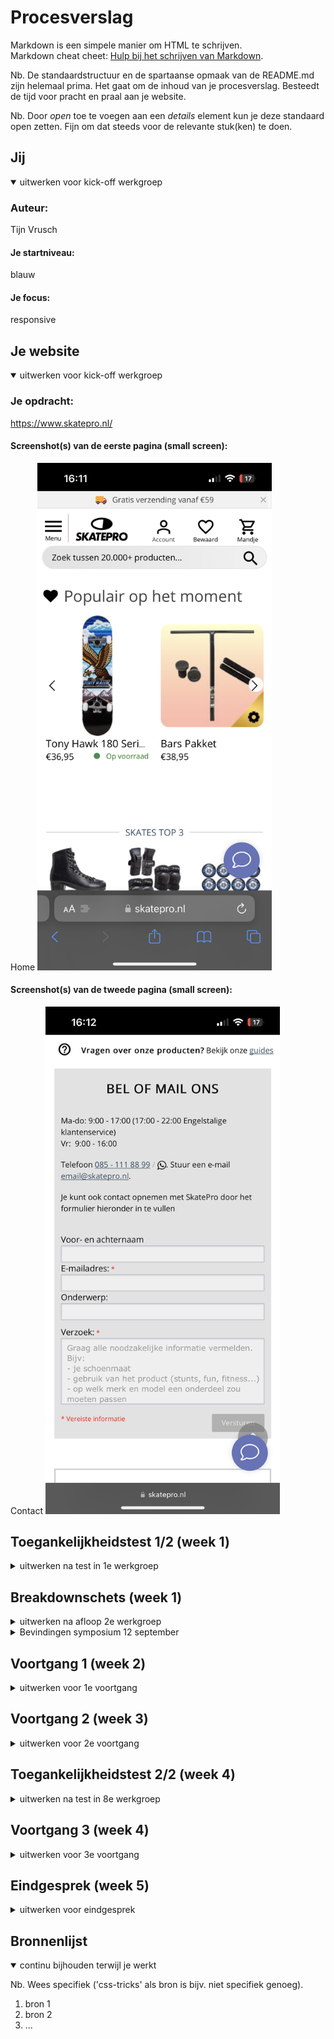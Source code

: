 
# Procesverslag
Markdown is een simpele manier om HTML te schrijven.  
Markdown cheat cheet: [Hulp bij het schrijven van Markdown](https://github.com/adam-p/markdown-here/wiki/Markdown-Cheatsheet).

Nb. De standaardstructuur en de spartaanse opmaak van de README.md zijn helemaal prima. Het gaat om de inhoud van je procesverslag. Besteedt de tijd voor pracht en praal aan je website.

Nb. Door *open* toe te voegen aan een *details* element kun je deze standaard open zetten. Fijn om dat steeds voor de relevante stuk(ken) te doen.





## Jij

<details open>
  <summary>uitwerken voor kick-off werkgroep</summary>

  ### Auteur:
  Tijn Vrusch

  #### Je startniveau:
  blauw

  #### Je focus:
  responsive
 
</details>





## Je website

<details open>
  <summary>uitwerken voor kick-off werkgroep</summary>

  ### Je opdracht:
  https://www.skatepro.nl/

  #### Screenshot(s) van de eerste pagina (small screen): 
  Home
  <img src="./readme-images/IMG_0557.png" width="375px" alt="homepagina">

  #### Screenshot(s) van de tweede pagina (small screen):
  Contact
  <img src="./readme-images/IMG_0558.png" width="375px" alt="contactpagina">
 
</details>



## Toegankelijkheidstest 1/2 (week 1)

<details>
  <summary>uitwerken na test in 1e werkgroep</summary>

  ### Bevindingen
  Lijst met je bevindingen die in de test naar voren kwamen:
  - Met de screen reader moet je (door te tabben) eerst langs alle navigatie- en productcategorieënlinks, voordat je bij de main content (producten) van de homepagina komt.
  - De zoekbalk bovenaan de pagina kan niet geselecteerd/gefocust worden door te navigeren met tab.
  
  #### Screenreader
  Hier korte omschrijving (met indien nodig afbeeldingen)
  - Het duurt extreem lang om door alle links heen te navigeren om bij de (belangrijkste) content te komen.
  Hier een omschrijving van hoe het opgelost kan worden (met indien nodig afbeeldingen)
  - Een content skip link bovenaan de website die ervoor zorgt dat je de onnodige links over kan slaan.
  - Misschien de navigatiebalk niet bovenaan de pagina zetten, ookal is dat voor 'normale' gebruikers niet optimaal, het is een workaround.

  #### Muis en Toetsenbord 
  Hier korte omschrijving (met indien nodig afbeeldingen)
  - Met muis en toetsenbord is de website goed te gebruiken zonder grote problemen.
  - Sommige links (bv die aan de linker navbar) zijn relatief klein in verhouding tot de rest van de website, wat de leesbaarheid een beetje kan beperken.
  Hier een omschrijving van hoe het opgelost kan worden (met indien nodig afbeeldingen)


  #### Motoriek (shocks, elastiekjes)
  Hier korte omschrijving (met indien nodig afbeeldingen)
  - Als iemand bv parkinson's heeft (of in ieder geval 2 trillende armen/handen) kan het erg lastig zijn om de cursor goed te bedienen met de touchpad of een muis. Als de trillingen heel heftig zijn, kan het ook dat gebruik van het toetsenbord problemen geeft als verkeerde toetsaanslagen.
  - Als sommige vingers niet goed te bewegen zijn of meetrillen, kan het ook lastiger zijn om een website op je mobiele telefoon te gebruiken. Zo'n klein scherm met kleine links en buttons. 
  Hier een omschrijving van hoe het opgelost kan worden (met indien nodig afbeeldingen)
  - Knoppen en links groter maken, zodat de x- en y-verschuiving van de trillingen er niet meer voor zorgen dat je naar de knop/link klikt.
  - Mobiele (en misschien ook tablet) website grotere buttons en links geven. 

  #### Visueel (brillen, contrast, kleurenblind, dark/light). 
  Hier korte omschrijving (met indien nodig afbeeldingen)
  Diabetes bril: 
  - Het lijkt wel alsof er allemaal sneeuwvlokjes voor mijn ogen zitten. Het is erg lastig om kleine letters te lezen zonder mijn hoofd mee te bewegen.
  - Het is lastig om het overzicht te houden over de hele website, doordat bijna overal het gezichtsbeeld
  - Ook is het heel lastig om met je ogen grote afstanden af te leggen (helemaal van de linker- naar de rechterkant van de pagina bijvoorbeeld).
  Tunnel vision bril:
  - Je hele gezichtsveld wordt zwart behalve een heel klein puntje in het midden van elk ook. Dit maakt het bijna onmodgelijk om snel dingen te vinden en overzicht te houden op de website. 
  Hier een omschrijving van hoe het opgelost kan worden (met indien nodig afbeeldingen)
  - Zorgen dat tekst groot genoeg is om duidelijk leesbaar te zijn voor mensen met zichtproblemen door diabetes (ook niet te groot, want dan is het lastig te lezen).
  
</details>



## Breakdownschets (week 1)

<details>
  <summary>uitwerken na afloop 2e werkgroep</summary>

  ### de hele pagina: 
  <img src="./readme-images/skatepro-home-mobile.PNG" width="375px" alt="breakdown van de hele pagina">

  ### dynamisch deel (bijv menu): 
  <img src="./readme-images/skatepro-hamburger-nav.png" width="375px" alt="breakdown van een dynamisch deel">

  <!-- ### wellicht nog een dynamisch deel (bijv filter):  -->
  <!-- <img src="readme-images/dummy-plaatje.jpg" width="375px" alt="breakdown van nog een dynamisch deel"> -->

</details>

<details>
<summary>
Bevindingen symposium 12 september
</summary>
- Skip to content link voor mensen die dmv screen readers de site gebruiken (dit kan als eerste linkje in de footer helemaal bovenaan de pagina, zodat je er meteen komt als je op tab drukt).
- Het is belangrijk om goede, semantisch correcte HTML te schrijven voordat je doorgaat naar de CSS. Anders zul je later je CSS weer opnieuw aan moeten passen nadat je je HTML gefixt hebt.
- Geen onnodige alt-text achter afbeeldingen (of andere items), en als je wel alt-text gebruikt moet die zo relevant mogelijk is. Zo blijft de website toegankelijk voor mensen die bijvoorbeeld slechtziend zijn en de site alleen kunnen gebruiken als screen reader.
- Vaak kun je, door de toegankelijkheid voor een specifieke doelgroep een veel grotere doelgroep bereiken van mensen die vergelijkbare problemen hebben oid, en dus (in mindere mate) dezelfde gebruikersproblemen ervaren. 
- Ik merkte op dat de website van SkatePro.nl verandert naar de desktop versie van de site bij een schermbreedte van 1250px;

</details>



## Voortgang 1 (week 2)

<details>
  <summary>uitwerken voor 1e voortgang</summary>

  ### Stand van zaken
  Ik heb mijn basiskennis van HTML en CSS al aardig opgeschroefd. Flexbox en grids maken nu eindelijk sense door de handige oefensites Flexbox Froggy en Grid Garden!
  Ik wil deze week ook aan de slag gaan met FlukeOut om mijn kennis over selectors te testen en uit te breiden.
  Tot nu toe heb ik deze nieuwe manieren geleerd om selectors toe te passen: p > a & p + a.
  Ik hoorde dat we vanaf volgende week aan de slag gaan met JavaScript. Daar ben ik nu nog helemaal niet goed in, dus dat kan nog wel eens intimiderend worden. Het is echter wel belangrijk dat ik (in ieder geval) een redelijke fundering leg voor simpele dingen in JS. Dit helpt ook om een gevoel en inzicht te krijgen in programmeren in zijn algemeenheid en zal het makkelijker maken om nieuwe computertalen op te pakken die complexer zijn zijn JavaScript, maar wel gebruikmaken van vergelijkbare patronen of inzichten.


  ### Agenda voor meeting
  samen met je groepje opstellen

  | student 1      | student 2          | student 3     | student 4                |
  | Bente          | Ryan               | Lisa          | Tijn                     |
  | HTML accessible| Voortgang          | Voortgang     | hamburger menu uitklappen|
  | maken. + iets  |                    |               | / JavaScript basics      |
  | specifieks     | ...                | ...           | ...                      |


  ### Verslag van meeting
  hier na afloop snel de uitkomsten van de meeting vastleggen

  - punt 1
  - punt 2
  - nog een punt
  - ...

</details>





## Voortgang 2 (week 3)

<details>
  <summary>uitwerken voor 2e voortgang</summary>

  ### Stand van zaken
  hier dit ging goed & dit was lastig (neem ook screenshots op van delen van je website en code)

Ik doe op de een of andere manier iets fout bij het linken naar mijn img elementen.

  ### Agenda voor meeting
  samen met je groepje opstellen

  | student 1      | student 2          | student 3       | student 4        |
  | Tijn           | ---                | ---             | ---              |
  | images links?  | en dit             | en ik dit       | en dan ik dat    |
  | href > ./?     | dit als er tijd is | nog een punt    | dit wil ik zeker |
  | ...            | ...                | ...             | ...              |


  ### Verslag van meeting
  hier na afloop snel de uitkomsten van de meeting vastleggen

  - punt 1
  - punt 2
  - nog een punt
- ...

</details>





## Toegankelijkheidstest 2/2 (week 4)

<details>
  <summary>uitwerken na test in 8e werkgroep</summary>

  ### Bevindingen
  Lijst met je bevindingen die in de test naar voren kwamen (geef ook aan wat er verbeterd is):

  #### Screenreader
  Hier korte omschrijving (met indien nodig afbeeldingen)

  Hier een omschrijving van hoe het opgelost kan worden (met indien nodig afbeeldingen)


  #### Muis en Toetsenbord 
  Hier korte omschrijving (met indien nodig afbeeldingen)

  Hier een omschrijving van hoe het opgelost kan worden (met indien nodig afbeeldingen)


  #### Motoriek (shocks, elastiekjes)
  Hier korte omschrijving (met indien nodig afbeeldingen)

  Hier een omschrijving van hoe het opgelost kan worden (met indien nodig afbeeldingen)


  #### Visueel (brillen, contrast, kleurenblind, dark/light). 
  Hier korte omschrijving (met indien nodig afbeeldingen)

  Hier een omschrijving van hoe het opgelost kan worden (met indien nodig afbeeldingen)

</details>





## Voortgang 3 (week 4)

<details>
  <summary>uitwerken voor 3e voortgang</summary>

  ### Stand van zaken
  hier dit ging goed & dit was lastig (neem ook screenshots op van delen van je website en code)


  ### Agenda voor meeting
  samen met je groepje opstellen

  | student 1      | student 2          | student 3    | student 4        |
  | ---            | ---                | ---          | ---              |
  | dit bespreken  | en dit             | en ik dit    | en dan ik dat    |
  | en dat ook nog | dit als er tijd is | nog een punt | dit wil ik zeker |
  | ...            | ...                | ...          | ...              |


  ### Verslag van meeting
  hier na afloop snel de uitkomsten van de meeting vastleggen

  - punt 1
  - punt 2
  - nog een punt
  - ...

</details>





## Eindgesprek (week 5)

<details>
  <summary>uitwerken voor eindgesprek</summary>

  ### Je uitkomst - karakteristiek screenshots:
  <img src="./readme-images/dummy-plaatje.jpg" width="375px" alt="uitkomst opdracht 1">


  ### Dit ging goed/Heb ik geleerd: 
  Korte omschrijving met plaatjes

  <img src="./readme-images/dummy-plaatje.jpg" width="375px" alt="top">


  ### Dit was lastig/Is niet gelukt:
  Korte omschrijving met plaatjes

  <img src="./readme-images/dummy-plaatje.jpg" width="375px" alt="bummer">
</details>





## Bronnenlijst

<details open>
  <summary>continu bijhouden terwijl je werkt</summary>

  Nb. Wees specifiek ('css-tricks' als bron is bijv. niet specifiek genoeg).

  1. bron 1
  2. bron 2
  3. ...

</details>

